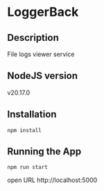 # LoggerBack

## Description
File logs viewer service

## NodeJS version
v20.17.0

## Installation
```Shell
npm install
```

## Running the App
```Shell
npm run start
```
open URL http://localhost:5000
